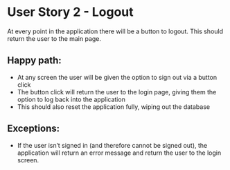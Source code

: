 # User Story 2 - Logout
At every point in the application there will be a button to logout. This should return the user to the main page.

## Happy path:
- At any screen the user will be given the option to sign out via a button click
- The button click will return the user to the login page, giving them the option to log back into the application
- This should also reset the application fully, wiping out the database



## Exceptions:
- If the user isn’t signed in (and therefore cannot be signed out), the application will return an error message and return the user to the login screen.